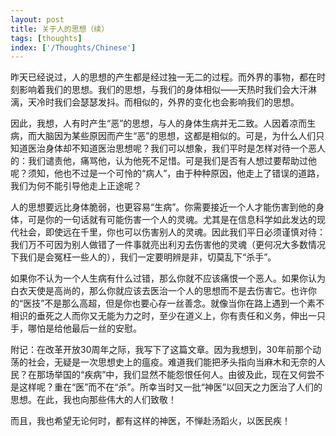 ```yaml
---
layout: post
title: 关于人的思想（续）
tags: [thoughts]
index: ['/Thoughts/Chinese']
---
```


昨天已经说过，人的思想的产生都是经过独一无二的过程。而外界的事物，都在时刻影响着我们的思想。我们的思想，与我们的身体相似——天热时我们会大汗淋漓，天冷时我们会瑟瑟发抖。而相似的，外界的变化也会影响我们的思想。

因此，我想，人有时产生“恶”的思想，与人的身体生病并无二致。人因着凉而生病，而大脑因为某些原因而产生“恶”的思想，这都是相似的。可是，为什么人们只知道医治身体却不知道医治思想呢？我们可以想象，我们平时是怎样对待一个恶人的：我们谴责他，痛骂他，认为他死不足惜。可是我们是否有人想过要帮助过他呢？须知，他也不过是一个可怜的“病人”，由于种种原因，他走上了错误的道路，我们为何不能引导他走上正途呢？

人的思想要远比身体脆弱，也更容易“生病”。你需要接近一个人才能伤害到他的身体，可是你的一句话就有可能伤害一个人的灵魂。尤其是在信息科学如此发达的现代社会，即使远在千里，你也可以伤害别人的灵魂。因此我们平日必须谨慎对待：我们万不可因为别人做错了一件事就亮出利刃去伤害他的灵魂（更何况大多数情况下我们是会冤枉一些人的），我们一定要明辨是非，切莫乱下“杀手”。

如果你不认为一个人生病有什么过错，那么你就不应该痛恨一个恶人。如果你认为白衣天使是高尚的，那么你就应该去医治一个人的思想而不是去伤害它。也许你的“医技”不是那么高超，但是你也要心存一丝善念。就像当你在路上遇到一个素不相识的垂死之人而你又无能为力之时，至少在道义上，你有责任和义务，伸出一只手，哪怕是给他最后一丝的安慰。

附记：在改革开放30周年之际，我写下了这篇文章。因为我想到，30年前那个动荡的社会，无疑是一次思想史上的瘟疫。难道我们能把矛头指向当麻木和无奈的人民？在那场举国的“疾病”中，我们显然不能怨恨任何人。由彼及此，现在又何尝不是这样呢？重在“医”而不在“杀”。所幸当时又一批“神医”以回天之力医治了人们的思想。在此，我也向那些伟大的人们致敬！

而且，我也希望无论何时，都有这样的神医，不惮赴汤蹈火，以医民疾！
